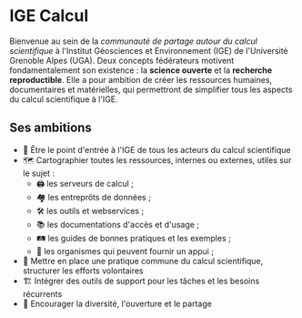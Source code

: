 # IGE Calcul

Bienvenue au sein de la *communauté de partage autour du calcul scientifique* à l'Institut Géosciences et Environnement (IGE) de l'Université Grenoble Alpes (UGA). Deux concepts fédérateurs motivent fondamentalement son existence : la **science ouverte** et la **recherche reproductible**. Elle a pour ambition de créer les ressources humaines, documentaires et matérielles, qui permettront de simplifier tous les aspects du calcul scientifique à l'IGE.

## Ses ambitions

- 👋 Être le point d'entrée à l'IGE de tous les acteurs du calcul scientifique
- 🗺️ Cartographier toutes les ressources, internes ou externes, utiles sur le sujet :
  - 🖨️ les serveurs de calcul ;
  - 🏘️ les entreprôts de données ;
  - 🛠️ les outils et webservices ;
  - 📚 les documentations d'accès et d'usage ;
  - 🛤️ les guides de bonnes pratiques et les exemples ;
  - 🏥 les organismes qui peuvent fournir un appui ;
- 🎪 Mettre en place une pratique commune du calcul scientifique, structurer les efforts volontaires
- 🏗️ Intégrer des outils de support pour les tâches et les besoins récurrents
- 👐 Encourager la diversité, l'ouverture et le partage
